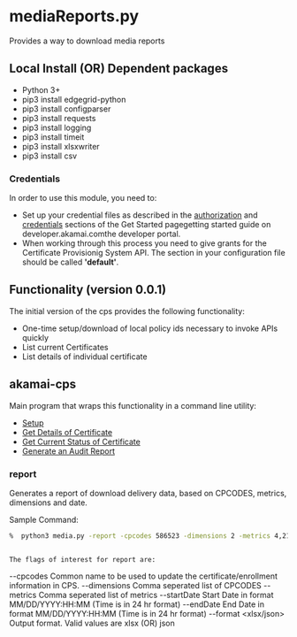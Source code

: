 # mediaReports.py
Provides a way to download media reports

## Local Install (OR) Dependent packages
* Python 3+
* pip3 install edgegrid-python
* pip3 install configparser
* pip3 install requests
* pip3 install logging
* pip3 install timeit
* pip3 install xlsxwriter
* pip3 install csv

### Credentials
In order to use this module, you need to:
* Set up your credential files as described in the [authorization](https://developer.akamai.com/introduction/Prov_Creds.html) and [credentials](https://developer.akamai.com/introduction/Conf_Client.html) sections of the Get Started pagegetting started guide on developer.akamai.comthe developer portal.  
* When working through this process you need to give grants for the Certificate Provisionig System API.  The section in your configuration file should be called **'default'**.

## Functionality (version 0.0.1)
The initial version of the cps provides the following functionality:
* One-time setup/download of local policy ids necessary to invoke APIs quickly
* List current Certificates
* List details of individual certificate

## akamai-cps
Main program that wraps this functionality in a command line utility:
* [Setup](#setup)
* [Get Details of Certificate](#getCertificateDetails)
* [Get Current Status of Certificate](#getCertificateStatus)
* [Generate an Audit Report](#audit)

### report
Generates a report of download delivery data, based on CPCODES, metrics, dimensions and date.

Sample Command:
```bash
%  python3 media.py -report -cpcodes 586523 -dimensions 2 -metrics 4,21,20,18,28,29,103,113,165,16 -startDate 02/20/2018:20:30 -endDate 02/20/2018:20:45 -format json
```

```

The flags of interest for report are:

```
--cpcodes <cpcode>  Common name to be used to update the certificate/enrollment information in CPS.
--dimensions <dimensions> Comma seperated list of CPCODES
--metrics <metrics> Comma seperated list of metrics
--startDate <Date> Start Date in format MM/DD/YYYY:HH:MM  (Time is in 24 hr format)
--endDate <Date> End Date in format MM/DD/YYYY:HH:MM  (Time is in 24 hr format)
--format <xlsx/json> Output format. Valid values are xlsx (OR) json
```


